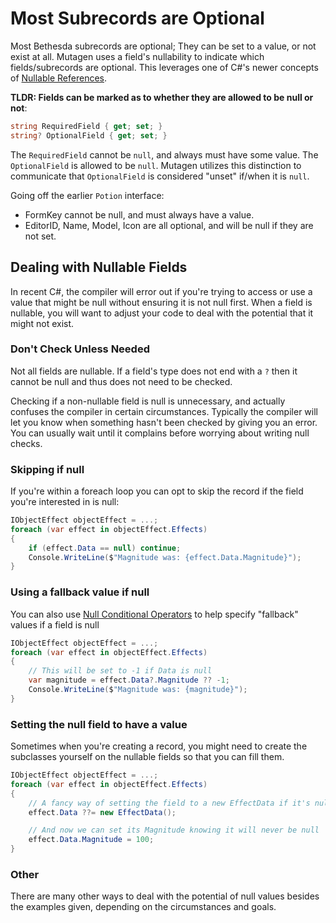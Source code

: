 # Most Subrecords are Optional
Most Bethesda subrecords are optional; They can be set to a value, or not exist at all.  Mutagen uses a field's nullability to indicate which fields/subrecords are optional.   This leverages one of C#'s newer concepts of [Nullable References](https://docs.microsoft.com/en-us/dotnet/csharp/nullable-references).

**TLDR: Fields can be marked as to whether they are allowed to be null or not**:
```cs
string RequiredField { get; set; }
string? OptionalField { get; set; }
```

The `RequiredField` cannot be `null`, and always must have some value.  The `OptionalField` is allowed to be `null`.  Mutagen utilizes this distinction to communicate that `OptionalField` is considered "unset" if/when it is `null`.

Going off the earlier `Potion` interface:
- FormKey cannot be null, and must always have a value.
- EditorID, Name, Model, Icon are all optional, and will be null if they are not set.

## Dealing with Nullable Fields
In recent C#, the compiler will error out if you're trying to access or use a value that might be null without ensuring it is not null first.  When a field is nullable, you will want to adjust your code to deal with the potential that it might not exist.

### Don't Check Unless Needed
Not all fields are nullable.  If a field's type does not end with a `?` then it cannot be null and thus does not need to be checked.

Checking if a non-nullable field is null is unnecessary, and actually confuses the compiler in certain circumstances.  Typically the compiler will let you know when something hasn't been checked by giving you an error.  You can usually wait until it complains before worrying about writing null checks.  

### Skipping if null
If you're within a foreach loop you can opt to skip the record if the field you're interested in is null:
```cs
IObjectEffect objectEffect = ...;
foreach (var effect in objectEffect.Effects)
{
    if (effect.Data == null) continue;
    Console.WriteLine($"Magnitude was: {effect.Data.Magnitude}");
}
```
### Using a fallback value if null
You can also use [Null Conditional Operators](https://www.dotnetperls.com/null-coalescing) to help specify "fallback" values if a field is null
```cs
IObjectEffect objectEffect = ...;
foreach (var effect in objectEffect.Effects)
{
    // This will be set to -1 if Data is null
    var magnitude = effect.Data?.Magnitude ?? -1;
    Console.WriteLine($"Magnitude was: {magnitude}");
}
```
### Setting the null field to have a value
Sometimes when you're creating a record, you might need to create the subclasses yourself on the nullable fields so that you can fill them.
```cs
IObjectEffect objectEffect = ...;
foreach (var effect in objectEffect.Effects)
{
    // A fancy way of setting the field to a new EffectData if it's null
    effect.Data ??= new EffectData();

    // And now we can set its Magnitude knowing it will never be null
    effect.Data.Magnitude = 100;
}
```

### Other
There are many other ways to deal with the potential of null values besides the examples given, depending on the circumstances and goals.